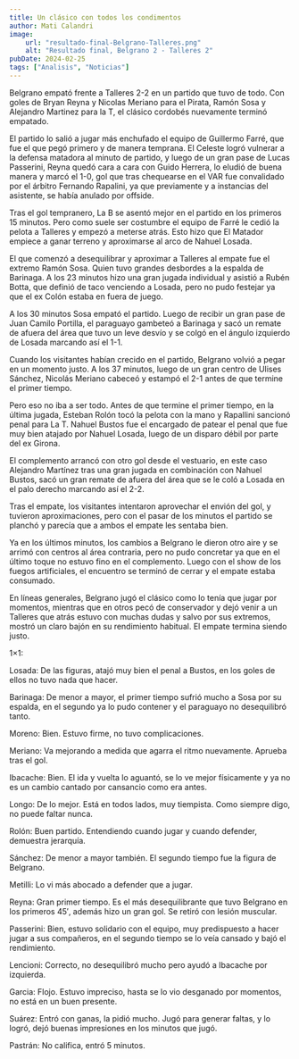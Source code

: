 ```yaml
---
title: Un clásico con todos los condimentos
author: Mati Calandri
image:
    url: "resultado-final-Belgrano-Talleres.png"
    alt: "Resultado final, Belgrano 2 - Talleres 2"
pubDate: 2024-02-25
tags: ["Analisis", "Noticias"]
---
```


Belgrano empató frente a Talleres 2-2 en un partido que tuvo de todo. Con goles de Bryan Reyna y Nicolas Meriano para el Pirata, Ramón Sosa y Alejandro Martinez para la T, el clásico cordobés nuevamente terminó empatado.

El partido lo salió a jugar más enchufado el equipo de Guillermo Farré, que fue el que pegó primero y de manera temprana. El Celeste logró vulnerar a la defensa matadora al minuto de partido, y luego de un gran pase de Lucas Passerini, Reyna quedó cara a cara con Guido Herrera, lo eludió de buena manera y marcó el 1-0, gol que tras chequearse en el VAR fue convalidado por el árbitro Fernando Rapalini, ya que previamente y a instancias del asistente, se había anulado por offside.

Tras el gol tempranero, La B se asentó mejor en el partido en los primeros 15 minutos. Pero como suele ser costumbre el equipo de Farré le cedió la pelota a Talleres y empezó a meterse atrás. Esto hizo que El Matador empiece a ganar terreno y aproximarse al arco de Nahuel Losada.

El que comenzó a desequilibrar y aproximar a Talleres al empate fue el extremo Ramón Sosa. Quien tuvo grandes desbordes a la espalda de Barinaga. A los 23 minutos hizo una gran jugada individual y asistió a Rubén Botta, que definió de taco venciendo a Losada, pero no pudo festejar ya que el ex Colón estaba en fuera de juego.

A los 30 minutos Sosa empató el partido. Luego de recibir un gran pase de Juan Camilo Portilla, el paraguayo gambeteó a Barinaga y sacó un remate de afuera del área que tuvo un leve desvío y se colgó en el ángulo izquierdo de Losada marcando así el 1-1.

Cuando los visitantes habían crecido en el partido, Belgrano volvió a pegar en un momento justo. A los 37 minutos, luego de un gran centro de Ulises Sánchez, Nicolás Meriano cabeceó y estampó el 2-1 antes de que termine el primer tiempo.

Pero eso no iba a ser todo. Antes de que termine el primer tiempo, en la última jugada, Esteban Rolón tocó la pelota con la mano y Rapallini sancionó penal para La T. Nahuel Bustos fue el encargado de patear el penal que fue muy bien atajado por Nahuel Losada, luego de un disparo débil por parte del ex Girona.

El complemento arrancó con otro gol desde el vestuario, en este caso Alejandro Martínez tras una gran jugada en combinación con Nahuel Bustos, sacó un gran remate de afuera del área que se le coló a Losada en el palo derecho marcando así el 2-2.

Tras el empate, los visitantes intentaron aprovechar el envión del gol, y tuvieron aproximaciones, pero con el pasar de los minutos el partido se planchó y parecía que a ambos el empate les sentaba bien.

Ya en los últimos minutos, los cambios a Belgrano le dieron otro aire y se arrimó con centros al área contraria, pero no pudo concretar ya que en el último toque no estuvo fino en el complemento. Luego con el show de los fuegos artificiales, el encuentro se terminó de cerrar y el empate estaba consumado.

En líneas generales, Belgrano jugó el clásico como lo tenía que jugar por momentos, mientras que en otros pecó de conservador y dejó venir a un Talleres que atrás estuvo con muchas dudas y salvo por sus extremos, mostró un claro bajón en su rendimiento habitual. El empate termina siendo justo.

1×1:

Losada: De las figuras, atajó muy bien el penal a Bustos, en los goles de ellos no tuvo nada que hacer.

Barinaga: De menor a mayor, el primer tiempo sufrió mucho a Sosa por su espalda, en el segundo ya lo pudo contener y el paraguayo no desequilibró tanto.

Moreno: Bien. Estuvo firme, no tuvo complicaciones.

Meriano: Va mejorando a medida que agarra el ritmo nuevamente. Aprueba tras el gol.

Ibacache: Bien. El ida y vuelta lo aguantó, se lo ve mejor físicamente y ya no es un cambio cantado por cansancio como era antes.

Longo: De lo mejor. Está en todos lados, muy tiempista. Como siempre digo, no puede faltar nunca.

Rolón: Buen partido. Entendiendo cuando jugar y cuando defender, demuestra jerarquía.

Sánchez: De menor a mayor también. El segundo tiempo fue la figura de Belgrano.

Metilli: Lo vi más abocado a defender que a jugar.

Reyna: Gran primer tiempo. Es el más desequilibrante que tuvo Belgrano en los primeros 45′, además hizo un gran gol. Se retiró con lesión muscular.

Passerini: Bien, estuvo solidario con el equipo, muy predispuesto a hacer jugar a sus compañeros, en el segundo tiempo se lo veía cansado y bajó el rendimiento.

Lencioni: Correcto, no desequilibró mucho pero ayudó a Ibacache por izquierda.

Garcia: Flojo. Estuvo impreciso, hasta se lo vio desganado por momentos, no está en un buen presente.

Suárez: Entró con ganas, la pidió mucho. Jugó para generar faltas, y lo logró, dejó buenas impresiones en los minutos que jugó.

Pastrán: No califica, entró 5 minutos.
